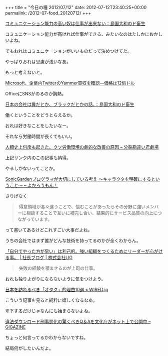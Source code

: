+++
title = "今日の糧 2012/07/12"
date: 2012-07-12T23:40:25+00:00
permalink: /2012-07-food_20120712/
+++
<section> 

<div>
  <a href="http://dochikushow.blog3.fc2.com/blog-entry-1898.html">コミュニケーション能力の高い奴は仕事が出来ない：島国大和のド畜生</a>
</div>

コミュニケーション能力が高ければ仕事ができる、みたいなのはたしかにおかしいよね。
  
でもおれはコミュニケーションがいいものだって決めつけてた。
  
やっぱりおれは思慮が浅いなあ。
  
もっと考えないと。</section> <section> 

<div>
  <a href="http://jp.techcrunch.com/2012/06/26/20120625its-official-microsoft-confirms-it-has-acquired-yammer-for-1-2-billion-in-cash/">Microsoft、企業内TwitterのYammer買収を確認―価格は12億ドル</a>
</div>

OfficeにSNSがのるのか胸熱。</section> <section> 

<div>
  <a href="http://dochikushow.blog3.fc2.com/blog-entry-1305.html">日本の会社は糞だとか、ブラックだとかの話。：島国大和のド畜生</a>
</div>

働くということをどうとらえるか。
  
おれは好きなことをしたいなー。
  
それなら労働時間が長くてもいい。</section> <section> 

<div>
  <a href="http://d.hatena.ne.jp/fromdusktildawn/20090928/p1">人類史上何度も起きた、クソ労働環境の劇的な改善の原因 &#8211; 分裂勘違い君劇場</a>
</div>

上記リンク内のこの記事も納得。
  
やるしかないってことか。</section> <section> 

<div>
  <a href="http://interu.hatenablog.com/entry/2012/07/12/113729">SonicGardenプログラマが大切にしている考え 〜キャラクタを明確にするということ〜 &#8211; よかろうもん！</a>
</div>

さりげなく
  
> 得意領域が各々違うことで、悩むことがあったらその分野に強いメンバーに相談することで互いに補完し合い、結果的にサービス品質の向上につながっています。
  
って書いてあるけどこれすごい大事だよね。
  
うちの会社ではまず誰がどんな技術を持ってるのかが全くわからん。</section> <section> 

<div>
  <a href="http://liginc.co.jp/president/archives/4660">「自分でやった方が早い」は利己的。強い組織をつくるためにリーダーが心がける事。 | 社長ブログ | 株式会社LIG</a>
</div>

> 失敗の経験を積ませるのが上司の仕事。
  
おれも独りよがりにならないように気をつけよう。</section> <section> 

<div>
  <a href="http://wired.jp/2012/07/12/travel-week-geeky-japan/">日本を訪れるべき「オタク」的理由10選 « WIRED.jp</a>
</div>

こういう記事を見ると純粋に嬉しくなるなあ。
  
卑下するだけじゃなんにも始まらないよね。</section> <section> 

<div>
  <a href="http://gigazine.net/news/20120717-download-qa/">違法ダウンロード刑事罰化の驚くべきQ＆Aを文化庁がネット上で公開中 &#8211; GIGAZINE</a>
</div>

ちょっと何言ってるかわからないですね。
  
結局何がしたいんだよ。</section>